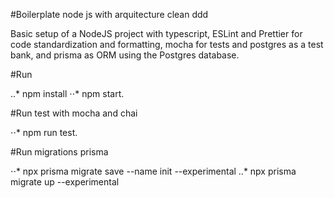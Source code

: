 #Boilerplate node js with arquitecture clean ddd


Basic setup of a NodeJS project with typescript, ESLint and Prettier for code standardization and formatting, mocha for tests and postgres as a test bank, and prisma as ORM using the Postgres database.

#Run 

..* npm install
⋅⋅* npm start.

#Run test with mocha and chai

⋅⋅* npm run test.

#Run migrations prisma

⋅⋅* npx prisma migrate save --name init --experimental
..* npx prisma migrate up --experimental
